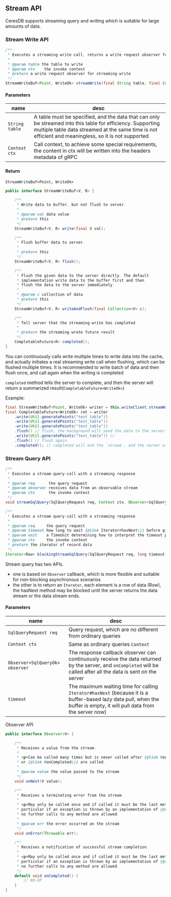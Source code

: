 ## Stream API
CeresDB supports streaming query and writing which is suitable for large amounts of data.

### Stream Write API

```java
/**
 * Executes a streaming-write-call, returns a write request observer for streaming-write.
 *
 * @param table the table to write
 * @param ctx    the invoke context
 * @return a write request observer for streaming-write
 */
StreamWriteBuf<Point, WriteOk> streamWrite(final String table, final Context ctx);
```

#### Parameters

| name           | desc                                                                                                                                                                                                                |
|----------------|---------------------------------------------------------------------------------------------------------------------------------------------------------------------------------------------------------------------|
| `String table` | A table must be specified, and the data that can only be streamed into this table for efficiency. Supporting multiple table data streamed at the same time is not efficient and meaningless, so it is not supported |
| `Context ctx`  | Call context, to achieve some special requirements, the content in ctx will be written into the headers metadata of gRPC                                                                                            |

#### Return
`StreamWriteBuf<Point, WriteOk>`
```java
public interface StreamWriteBuf<V, R> {

    /**
     * Write data to buffer, but not flush to server.
     *
     * @param val data value
     * @return this
     */
    StreamWriteBuf<V, R> write(final V val);

    /**
     * Flush buffer data to server.
     *
     * @return this
     */
    StreamWriteBuf<V, R> flush();

    /**
     * Flush the given data to the server directly. The default
     * implementation write data to the buffer first and then
     * flush the data to the server immediately.
     *
     * @param c collection of data
     * @return this
     */
    StreamWriteBuf<V, R> writeAndFlush(final Collection<V> c);

    /**
     * Tell server that the streaming-write has completed.
     *
     * @return the streaming-wrote future result
     */
    CompletableFuture<R> completed();
}
```

You can continuously calls write multiple times to write data into the cache, and actually initiates a real streaming write call when flushing, which can be flushed multiple times. 
It is recommended to write batch of data and then flush once, and call again when the writing is completed

`completed` method tells the server to complete, and then the server will return a summarized result(`CompletableFuture<WriteOk>`)

Example:
```java
final StreamWriteBuf<Point, WriteOk> writer = this.writeClient.streamWrite("test_table");
final CompletableFuture<WriteOk> ret = writer
    .write(Util.generatePoints("test_table"))
    .write(Util.generatePoints("test_table"))
    .write(Util.generatePoints("test_table"))
    .flush() // flush, the background will send the data to the server
    .write(Util.generatePoints("test_table")) //
    .flush() // flush again
    .completed(); // completed will end the `stream`, and the server will return the overall write result
```

### Stream Query API

```java
/**
 * Executes a stream-query-call with a streaming response.
 *
 * @param req      the query request
 * @param observer receives data from an observable stream
 * @param ctx      the invoke context
 */
void streamSqlQuery(SqlQueryRequest req, Context ctx, Observer<SqlQueryOk> observer);

/**
 * Executes a stream-query-call with a streaming response.
 *
 * @param req     the query request
 * @param timeout how long to wait {@link Iterator#hasNext()} before giving up, in units of unit
 * @param unit    a TimeUnit determining how to interpret the timeout parameter
 * @param ctx     the invoke context
 * @return the iterator of record data
 */
Iterator<Row> blockingStreamSqlQuery(SqlQueryRequest req, long timeout, TimeUnit unit, Context ctx);
```

Stream query has two APIs.
- one is based on `Observer` callback, which is more flexible and suitable for non-blocking asynchronous scenarios
- the other is to return an `Iterator`, each element is a row of data (Row), the hasNext method may be blocked until the server returns the data stream or the data stream ends.

#### Parameters

| name                            | desc |
|---------------------------------| -- |
| `SqlQueryRequest req`           | Query request, which are no different from ordinary queries |
| `Context ctx`                   | Same as ordinary queries `Context` |
| `Observer<SqlQueryOk> observer` | The response callback observer can continuously receive the data returned by the server, and `onCompleted` will be called after all the data is sent on the server |
| `timeout`                       | The maximum waiting time for calling `Iterator#hasNext` (because it is a buffer-based lazy data pull, when the buffer is empty, it will pull data from the server now) |

Observer API
```java
public interface Observer<V> {

    /**
     * Receives a value from the stream.
     *
     * <p>Can be called many times but is never called after {@link #onError(Throwable)}
     * or {@link #onCompleted()} are called.
     *
     * @param value the value passed to the stream
     */
    void onNext(V value);

    /**
     * Receives a terminating error from the stream.
     *
     * <p>May only be called once and if called it must be the last method called. In
     * particular if an exception is thrown by an implementation of {@code onError}
     * no further calls to any method are allowed.
     *
     * @param err the error occurred on the stream
     */
    void onError(Throwable err);

    /**
     * Receives a notification of successful stream completion.
     *
     * <p>May only be called once and if called it must be the last method called. In
     * particular if an exception is thrown by an implementation of {@code onCompleted}
     * no further calls to any method are allowed.
     */
    default void onCompleted() {
        // NO-OP
    }
}
```
